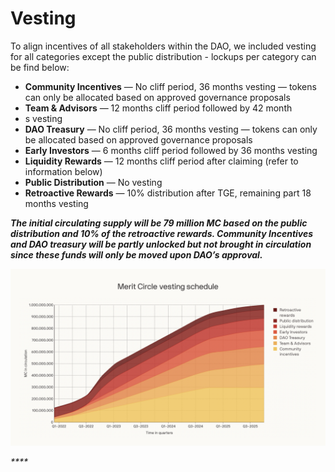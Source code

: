 # Vesting

To align incentives of all stakeholders within the DAO, we included vesting for all categories except the public distribution - lockups per category can be find below:

* **Community Incentives** — No cliff period, 36 months vesting — tokens can only be allocated based on approved governance proposals
* **Team & Advisors** — 12 months cliff period followed by 42 month
* s vesting
* **DAO Treasury** — No cliff period, 36 months vesting — tokens can only be allocated based on approved governance proposals
* **Early Investors** — 6 months cliff period followed by 36 months vesting
* **Liquidity Rewards** — 12 months cliff period after claiming (refer to information below)
* **Public Distribution** — No vesting
* **Retroactive Rewards** — 10% distribution after TGE, remaining part 18 months vesting

_**The initial circulating supply will be 79 million MC based on the public distribution and 10% of the retroactive rewards. Community Incentives and DAO treasury will be partly unlocked but not brought in circulation since these funds will only be moved upon DAO’s approval.**_

![](../.gitbook/assets/33.png)

_****_
